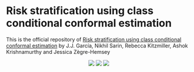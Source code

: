 # Risk stratification using class conditional conformal estimation

This is the official repository of [Risk stratification using class conditional conformal estimation](https://drive.google.com/file/d/1HpT78JHP5P0IS8Hg0X82cdm3PPF_31uA/view) by J.J. García, Nikhil Sarin, Rebecca Kitzmiller, Ashok Krishnamurthy and Jessica Zègre-Hemsey

<p align="center">
    <a style="text-decoration:none !important;" href="https://drive.google.com/file/d/1HpT78JHP5P0IS8Hg0X82cdm3PPF_31uA/view" alt="paper"> <img src="https://img.shields.io/badge/paper-PLMR%20(TBD)-red" /> </a>
    <a style="text-decoration:none !important;" href="https://docs.conda.io/en/latest/miniconda.html" alt="package management"> <img src="https://img.shields.io/badge/conda-env-green" /> </a>
    <a style="text-decoration:none !important;" href="https://opensource.org/licenses/MIT" alt="License"> <img src="https://img.shields.io/badge/license-MIT-blue.svg" /> </a>
</p>
